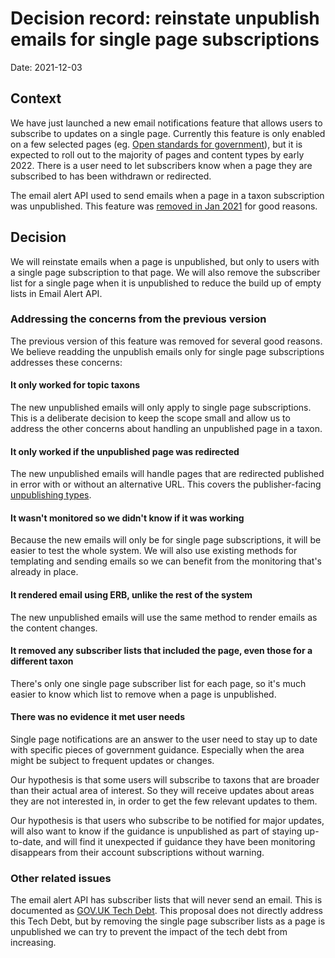 # Decision record: reinstate unpublish emails for single page subscriptions

Date: 2021-12-03

## Context

We have just launched a new email notifications feature that allows users to subscribe to updates on a single page.
Currently this feature is only enabled on a few selected pages (eg. [Open standards for government][open-standards-for-government]),
but it is expected to roll out to the majority of pages and content types by early 2022.
There is a user need to let subscribers know when a page they are subscribed to has been withdrawn or redirected.

The email alert API used to send emails when a page in a taxon subscription was unpublished.
This feature was [removed in Jan 2021][remove-previous-unpublish-emails] for good reasons.

[open-standards-for-government]: https://www.gov.uk/government/publications/open-standards-for-government
[remove-previous-unpublish-emails]: https://github.com/alphagov/email-alert-api/issues/1572

## Decision

We will reinstate emails when a page is unpublished, but only to users with a single page subscription to that page.
We will also remove the subscriber list for a single page when it is unpublished to reduce the build up of empty lists in Email Alert API.

### Addressing the concerns from the previous version

The previous version of this feature was removed for several good reasons. We believe readding the unpublish emails only for single page subscriptions addresses these concerns:

#### It only worked for topic taxons

The new unpublished emails will only apply to single page subscriptions. This is a deliberate decision to keep the scope small and allow us to address the other concerns about handling an unpublished page in a taxon.

#### It only worked if the unpublished page was redirected

The new unpublished emails will handle pages that are redirected published in error with or without an alternative URL. This covers the publisher-facing [unpublishing types][unpublishing-types].

#### It wasn't monitored so we didn't know if it was working

Because the new emails will only be for single page subscriptions, it will be easier to test the whole system. We will also use existing methods for templating and sending emails so we can benefit from the monitoring that's already in place.

#### It rendered email using ERB, unlike the rest of the system

The new unpublished emails will use the same method to render emails as the content changes.

#### It removed any subscriber lists that included the page, even those for a different taxon

There's only one single page subscriber list for each page, so it's much easier to know which list to remove when a page is unpublished.

#### There was no evidence it met user needs

Single page notifications are an answer to the user need to stay up to date with specific pieces of government guidance. Especially when the area might be subject to frequent updates or changes.

Our hypothesis is that some users will subscribe to taxons that are broader than their actual area of interest. So they will receive updates about areas they are not interested in, in order to get the few relevant updates to them.

Our hypothesis is that users who subscribe to be notified for major updates, will also want to know if the guidance is unpublished as part of staying up-to-date, and will find it unexpected if guidance they have been monitoring disappears from their account subscriptions without warning.

### Other related issues

The email alert API has subscriber lists that will never send an email. This is documented as [GOV.UK Tech Debt][email-alert-api-dead-lists].
This proposal does not directly address this Tech Debt, but by removing the single page subscriber lists as a page is unpublished we can try to prevent the impact of the tech debt from increasing.

[unpublishing-types]: https://github.com/alphagov/publishing-api/blob/a33292a3002d722a5b5840aaea751ebe10304c28/app/commands/v2/unpublish.rb#L37
[email-alert-api-dead-lists]: https://trello.com/c/PjRE1A0G/200-email-alert-api-has-dead-lists-that-will-never-send-any-email
